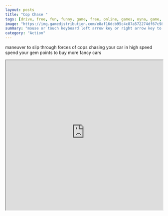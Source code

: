 ```yaml
---
layout: posts
title: "Cop Chase "
tags: [drive, free, fun, funny, game, free, online, games, oyna, game, free, games, play, play, games]
image: "https://img.gamedistribution.com/e8af16dcb95c4c87a572274df67c986a-512x384.jpeg"
summary: "mouse or touch keyboard left arrow key or right arrow key to move  free online games oyna game free games play play games"
category: "Action"
---
```


maneuver to slip through forces of cops chasing your car in high speed spend your gem points to buy more fancy cars

<iframe width="100%" height="480px;" src="https://html5.gamedistribution.com/e8af16dcb95c4c87a572274df67c986a/"></iframe>